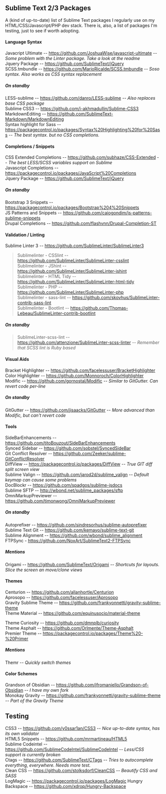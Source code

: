 ## Sublime Text 2/3 Packages
A (kind of up-to-date) list of Sublime Text packages I regularly use on my HTML/CSS/Javascript/PHP dev stack. There is, also, a list of packages I'm testing, just to see if worth adopting.

#### Language Syntax

Javacript Ultimate -- <https://github.com/JoshuaWise/javascript-ultimate> -- *Some problem with the Linter package. Take a look at the readme*<br>
Jquery Package -- <https://github.com/SublimeText/jQuery><br>
SCSS.tmbundle -- <https://github.com/MarioRicalde/SCSS.tmbundle> -- *Soso syntax. Also works as CSS syntax replacement*<br>

##### On standby
LESS-sublime -- <https://github.com/danro/LESS-sublime> -- *Also replaces base CSS package*<br>
Sublime CSS3 -- <https://github.com/i-akhmadullin/Sublime-CSS3><br>
MarkdownEditing -- <https://github.com/SublimeText-Markdown/MarkdownEditing><br>
Syntax highlight for Sass -- <https://packagecontrol.io/packages/Syntax%20Highlighting%20for%20Sass> -- *The best syntax. but no CSS completions.*<br>

#### Completions / Snippets

CSS Extended Completions -- <https://github.com/subhaze/CSS-Extended> -- *The best LESS/SCSS variables support on Sublime*<br>
Javascript Completions -- <https://packagecontrol.io/packages/JavaScript%20Completions><br>
Jquery Package -- <https://github.com/SublimeText/jQuery><br>

##### On standby
Bootstrap 3 Snippets -- <https://packagecontrol.io/packages/Bootstrap%204%20Snippets><br>
JS Patterns and Snippets -- <https://github.com/caiogondim/js-patterns-sublime-snippets><br>
Drupal Completions -- <https://github.com/flashvnn/Drupal-Completion-ST><br>

#### Validation / Linting

Sublime Linter 3 -- <https://github.com/SublimeLinter/SublimeLinter3><br>
> Sublimelinter - CSSlint -- <https://github.com/SublimeLinter/SublimeLinter-csslint><br>
> Sublimelinter - JShint -- <https://github.com/SublimeLinter/SublimeLinter-jshint><br>
> Sublimelinter - HTML Tidy -- <https://github.com/SublimeLinter/SublimeLinter-html-tidy><br>
> Sublimelinter - PHP -- <https://github.com/SublimeLinter/SublimeLinter-php><br>
> Sublimelinter - sass-lint -- <https://github.com/skovhus/SublimeLinter-contrib-sass-lint><br>
> Sublimelinter - Bootlint -- <https://github.com/Thomas-Lebeau/SublimeLinter-contrib-bootlint><br>

##### On standby
> SublimeLinter-scss-lint -- <https://github.com/attenzione/SublimeLinter-scss-linter> -- *Remember that SCSS lint is Ruby based*<br>

#### Visual Aids

Bracket Highlighter -- <https://github.com/facelessuser/BracketHighlighter><br>
Color Highlighter -- <https://github.com/Monnoroch/ColorHighlighter><br>
Modific -- <https://github.com/gornostal/Modific> -- *Similar to GitGutter. Can revert code per-line*<br>

##### On standby
GitGutter -- <https://github.com/jisaacks/GitGutter> -- *More advanced than Modific, but can't revert code*<br>

#### Tools

Side​Bar​Enhancements -- <https://github.com/titoBouzout/SideBarEnhancements><br>
Synced Sidebar -- <https://github.com/sobstel/SyncedSideBar><br>
Git Conflict Resolver -- <https://github.com/Zeeker/sublime-GitConflictResolver><br>
DiffView -- <https://packagecontrol.io/packages/DiffView> -- *True GIT diff split screen view*<br>
Sublime Valign -- <https://github.com/jarod2d/sublime_valign> -- *Default keymap can cause some problems*<br>
DocBlockr -- <https://github.com/spadgos/sublime-jsdocs><br>
Sublime SFTP -- <http://wbond.net/sublime_packages/sftp><br>
OmniMarkupPreviewer -- <https://github.com/timonwong/OmniMarkupPreviewer><br>

##### On standby
Autoprefixer -- <https://github.com/sindresorhus/sublime-autoprefixer><br>
Sublime Text Git -- <https://github.com/kemayo/sublime-text-git><br>
Sublime Alignment -- <https://github.com/wbond/sublime_alignment><br>
FTPSync - <https://github.com/NoxArt/SublimeText2-FTPSync><br>

##### Mentions
Origami -- https://github.com/SublimeText/Origami -- *Shortcuts for layouts. Slice the screen an move/clone views*<br>

#### Themes

Centurion -- <https://github.com/allanhortle/Centurion><br>
Aprosopo -- <https://github.com/facelessuser/Aprosopo><br>
Gravity Sublime Theme -- <https://github.com/frankyonnetti/gravity-sublime-theme><br>
Theme Material -- <https://github.com/equinusocio/material-theme><br>

Theme Curiosity -- <https://github.com/dmnplb/curiosity><br>
Theme Asphalt -- <https://github.com/Orlmente/Theme-Asphalt><br>
Premier Theme -- <https://packagecontrol.io/packages/Theme%20-%20Primer><br>

##### Mentions
Themr -- *Quickly switch themes*<br>

#### Color Schemes

Grandson of Obsidian -- <https://github.com/jfromaniello/Grandson-of-Obsidian> -- *I have my own fork*<br>
Monokay Gravity -- <https://github.com/frankyonnetti/gravity-sublime-theme> -- *Part of the Gravity Theme*

## Testing

CSS3 -- <https://github.com/y0ssar1an/CSS3> -- *Nice up-to-date syntax, has its own validator*<br>
HTML5 Snippets -- <https://github.com/mrmartineau/HTML5><br>
Sublime Codeintel -- <https://github.com/SublimeCodeIntel/SublimeCodeIntel> -- *Less/CSS support is currently broken*<br>
Ctags -- <https://github.com/SublimeText/CTags> -- *Tries to autocomplete everything, everywhere. Needs more test.*<br>
Clean CSS -- <https://github.com/stolksdorf/CleanCSS> -- *Beautify CSS and SASS*<br>
LogMagic -- <https://packagecontrol.io/packages/LogMagic>
Hungry Backspace -- <https://github.com/xdrop/Hungry-Backspace>

